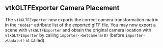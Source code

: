 ## vtkGLTFExporter Camera Placement

The `vtkGLTFExporter` now exports the correct camera
transformation matrix in the `"nodes"` attribute list
of the exported glTF file.  You may now export a scene
with `vtkGLTFExporter` and obtain the original camera
location with `vtkGLTFImporter` by calling
`importer->SetCamera(0)` (before `importer->Update()`
is called).
